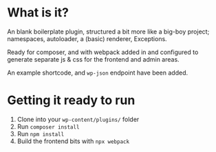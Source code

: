 # What is it?

An blank boilerplate plugin, structured a bit more like a big-boy project; namespaces, autoloader, a (basic) renderer, Exceptions.

Ready for composer, and with webpack added in and configured to generate separate js & css for the frontend and admin areas.

An example shortcode, and `wp-json` endpoint have been added.

# Getting it ready to run

1. Clone into your `wp-content/plugins/` folder
2. Run `composer install`
3. Run `npm install`
4. Build the frontend bits with `npx webpack`